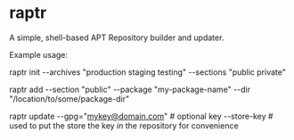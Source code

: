 raptr
=====

A simple, shell-based APT Repository builder and updater.

Example usage:

raptr init
  --archives "production staging testing" 
  --sections "public private"

raptr add 
  --section "public" 
  --package "my-package-name" 
  --dir "/location/to/some/package-dir"

raptr update 
  --gpg="mykey@domain.com" # optional key
  --store-key # used to put the store the key *in* the repository for convenience



